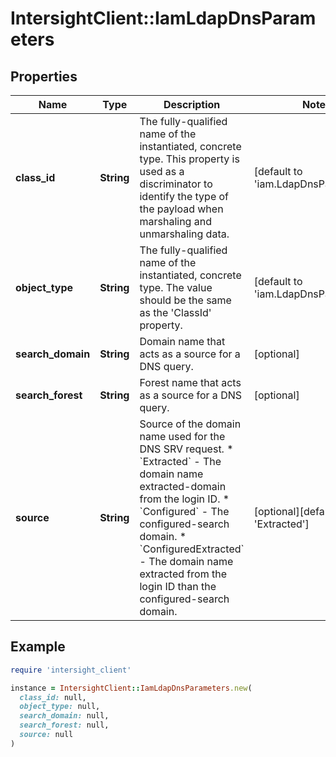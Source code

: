 # IntersightClient::IamLdapDnsParameters

## Properties

| Name | Type | Description | Notes |
| ---- | ---- | ----------- | ----- |
| **class_id** | **String** | The fully-qualified name of the instantiated, concrete type. This property is used as a discriminator to identify the type of the payload when marshaling and unmarshaling data. | [default to &#39;iam.LdapDnsParameters&#39;] |
| **object_type** | **String** | The fully-qualified name of the instantiated, concrete type. The value should be the same as the &#39;ClassId&#39; property. | [default to &#39;iam.LdapDnsParameters&#39;] |
| **search_domain** | **String** | Domain name that acts as a source for a DNS query. | [optional] |
| **search_forest** | **String** | Forest name that acts as a source for a DNS query. | [optional] |
| **source** | **String** | Source of the domain name used for the DNS SRV request. * &#x60;Extracted&#x60; - The domain name extracted-domain from the login ID. * &#x60;Configured&#x60; - The configured-search domain. * &#x60;ConfiguredExtracted&#x60; - The domain name extracted from the login ID than the configured-search domain. | [optional][default to &#39;Extracted&#39;] |

## Example

```ruby
require 'intersight_client'

instance = IntersightClient::IamLdapDnsParameters.new(
  class_id: null,
  object_type: null,
  search_domain: null,
  search_forest: null,
  source: null
)
```

